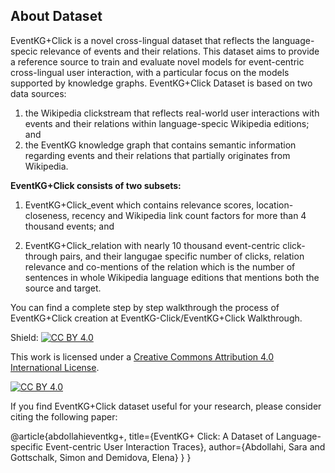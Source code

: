 ## About Dataset



EventKG+Click is a novel cross-lingual dataset that reflects the language-specic relevance of events and their relations. This dataset aims to provide a reference source to train and evaluate novel models for event-centric cross-lingual user interaction, with a particular focus on the models supported by knowledge graphs. EventKG+Click Dataset is based on two data sources:


1) the Wikipedia clickstream that reflects real-world user interactions with events and their relations within language-specic Wikipedia editions; and
2) the EventKG knowledge graph that contains semantic information regarding events
and their relations that partially originates from Wikipedia.


**EventKG+Click consists of two subsets:**


1. EventKG+Click_event which contains relevance scores, location-closeness, recency and Wikipedia link count factors for more than 4 thousand events; and

2. EventKG+Click_relation with nearly 10 thousand event-centric click-through pairs, and their langugae specific number of clicks, relation relevance and co-mentions of the relation which is the number of sentences in whole Wikipedia language editions that mentions both the source and target.


You can find a complete step by step walkthrough the process of EventKG+Click creation at EventKG-Click/EventKG+Click Walkthrough.



Shield: [![CC BY 4.0][cc-by-shield]][cc-by]

This work is licensed under a [Creative Commons Attribution 4.0 International
License][cc-by].

[![CC BY 4.0][cc-by-image]][cc-by]

[cc-by]: http://creativecommons.org/licenses/by/4.0/
[cc-by-image]: https://i.creativecommons.org/l/by/4.0/88x31.png
[cc-by-shield]: https://img.shields.io/badge/License-CC%20BY%204.0-lightgrey.svg



If you find EventKG+Click dataset useful for your research, please consider citing the following paper:

@article{abdollahieventkg+,
  title={EventKG+ Click: A Dataset of Language-specific Event-centric User Interaction Traces},
  author={Abdollahi, Sara and Gottschalk, Simon and Demidova, Elena}
}
}
